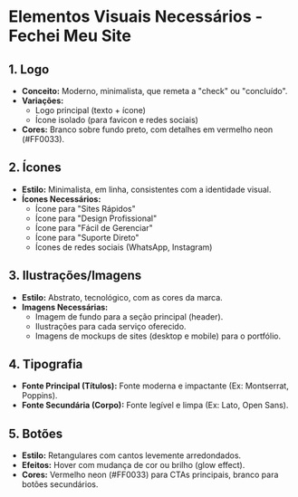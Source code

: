 # Elementos Visuais Necessários - Fechei Meu Site

## 1. Logo
- **Conceito:** Moderno, minimalista, que remeta a "check" ou "concluído".
- **Variações:** 
    - Logo principal (texto + ícone)
    - Ícone isolado (para favicon e redes sociais)
- **Cores:** Branco sobre fundo preto, com detalhes em vermelho neon (#FF0033).

## 2. Ícones
- **Estilo:** Minimalista, em linha, consistentes com a identidade visual.
- **Ícones Necessários:**
    - Ícone para "Sites Rápidos"
    - Ícone para "Design Profissional"
    - Ícone para "Fácil de Gerenciar"
    - Ícone para "Suporte Direto"
    - Ícones de redes sociais (WhatsApp, Instagram)

## 3. Ilustrações/Imagens
- **Estilo:** Abstrato, tecnológico, com as cores da marca.
- **Imagens Necessárias:**
    - Imagem de fundo para a seção principal (header).
    - Ilustrações para cada serviço oferecido.
    - Imagens de mockups de sites (desktop e mobile) para o portfólio.

## 4. Tipografia
- **Fonte Principal (Títulos):** Fonte moderna e impactante (Ex: Montserrat, Poppins).
- **Fonte Secundária (Corpo):** Fonte legível e limpa (Ex: Lato, Open Sans).

## 5. Botões
- **Estilo:** Retangulares com cantos levemente arredondados.
- **Efeitos:** Hover com mudança de cor ou brilho (glow effect).
- **Cores:** Vermelho neon (#FF0033) para CTAs principais, branco para botões secundários.


